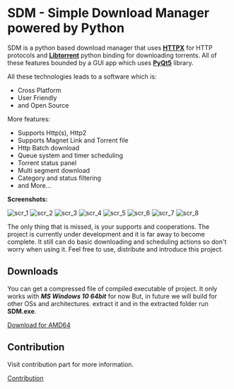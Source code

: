 # SDM - Simple Download Manager powered by Python

SDM is a python based download manager that uses **[HTTPX](https://www.python-httpx.org)** for HTTP protocols and **[Libtorrent](https://www.libtorrent.org)** python binding for downloading torrents. All of these features bounded by a GUI app which uses **[PyQt5](https://doc.qt.io/qtforpython-5/)** library.

All these technologies leads to a software which is:
- Cross Platform
- User Friendly
- and Open Source
	

More features:
- Supports Http(s), Http2
- Supports Magnet Link and Torrent file
- Http Batch download
- Queue system and timer scheduling
- Torrent status panel
- Multi segment download
- Category and status filtering
- and More...

	
**Screenshots:**
<!-- most upload images here -->

![scr_1](/Docs/ScreenShots/ScreenShot-1.JPG)
![scr_2](/Docs/ScreenShots/ScreenShot-2.JPG)
![scr_3](/Docs/ScreenShots/ScreenShot-3.JPG)
![scr_4](/Docs/ScreenShots/ScreenShot-4.JPG)
![scr_5](/Docs/ScreenShots/ScreenShot-5.JPG)
![scr_6](/Docs/ScreenShots/ScreenShot-6.JPG)
![scr_7](/Docs/ScreenShots/ScreenShot-7.JPG)
![scr_8](/Docs/ScreenShots/ScreenShot-8.JPG)


The only thing that is missed, is your supports and cooperations. The project is currently under development and it is far away to become complete. It still can do basic downloading and scheduling actions so don't worry when using it. Feel free to use, distribute and introduce this project.


## Downloads

You can get a compressed file of compiled executable of project. It only works with ***MS Windows 10 64bit*** for now But, in future we will build for other OSs and architectures.
extract it and in the extracted folder run **SDM.exe**. 

[Download for AMD64](https://drive.google.com/file/d/1WIuVFOYax78-orBxqH4vwfNi17a8EXCZ/view?usp=sharing)



## Contribution

Visit contribution part for more information.

[Contribution](./Docs/CONTRIBUTION.md)




